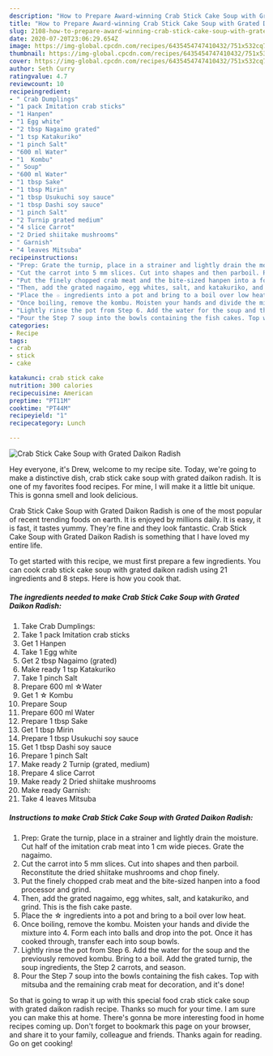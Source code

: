 ```yaml
---
description: "How to Prepare Award-winning Crab Stick Cake Soup with Grated Daikon Radish"
title: "How to Prepare Award-winning Crab Stick Cake Soup with Grated Daikon Radish"
slug: 2108-how-to-prepare-award-winning-crab-stick-cake-soup-with-grated-daikon-radish
date: 2020-07-20T23:06:29.654Z
image: https://img-global.cpcdn.com/recipes/6435454747410432/751x532cq70/crab-stick-cake-soup-with-grated-daikon-radish-recipe-main-photo.jpg
thumbnail: https://img-global.cpcdn.com/recipes/6435454747410432/751x532cq70/crab-stick-cake-soup-with-grated-daikon-radish-recipe-main-photo.jpg
cover: https://img-global.cpcdn.com/recipes/6435454747410432/751x532cq70/crab-stick-cake-soup-with-grated-daikon-radish-recipe-main-photo.jpg
author: Seth Curry
ratingvalue: 4.7
reviewcount: 10
recipeingredient:
- " Crab Dumplings"
- "1 pack Imitation crab sticks"
- "1 Hanpen"
- "1 Egg white"
- "2 tbsp Nagaimo grated"
- "1 tsp Katakuriko"
- "1 pinch Salt"
- "600 ml Water"
- "1  Kombu"
- " Soup"
- "600 ml Water"
- "1 tbsp Sake"
- "1 tbsp Mirin"
- "1 tbsp Usukuchi soy sauce"
- "1 tbsp Dashi soy sauce"
- "1 pinch Salt"
- "2 Turnip grated medium"
- "4 slice Carrot"
- "2 Dried shiitake mushrooms"
- " Garnish"
- "4 leaves Mitsuba"
recipeinstructions:
- "Prep: Grate the turnip, place in a strainer and lightly drain the moisture. Cut half of the imitation crab meat into 1 cm wide pieces. Grate the nagaimo."
- "Cut the carrot into 5 mm slices. Cut into shapes and then parboil. Reconstitute the dried shiitake mushrooms and chop finely."
- "Put the finely chopped crab meat and the bite-sized hanpen into a food processor and grind."
- "Then, add the grated nagaimo, egg whites, salt, and katakuriko, and grind. This is the fish cake paste."
- "Place the ☆ ingredients into a pot and bring to a boil over low heat."
- "Once boiling, remove the kombu. Moisten your hands and divide the mixture into 4. Form each into balls and drop into the pot. Once it has cooked through, transfer each into soup bowls."
- "Lightly rinse the pot from Step 6. Add the water for the soup and the previously removed kombu. Bring to a boil. Add the grated turnip, the soup ingredients, the Step 2 carrots, and season."
- "Pour the Step 7 soup into the bowls containing the fish cakes. Top with mitsuba and the remaining crab meat for decoration, and it&#39;s done!"
categories:
- Recipe
tags:
- crab
- stick
- cake

katakunci: crab stick cake 
nutrition: 300 calories
recipecuisine: American
preptime: "PT11M"
cooktime: "PT44M"
recipeyield: "1"
recipecategory: Lunch

---
```



![Crab Stick Cake Soup with Grated Daikon Radish](https://img-global.cpcdn.com/recipes/6435454747410432/751x532cq70/crab-stick-cake-soup-with-grated-daikon-radish-recipe-main-photo.jpg)

Hey everyone, it's Drew, welcome to my recipe site. Today, we're going to make a distinctive dish, crab stick cake soup with grated daikon radish. It is one of my favorites food recipes. For mine, I will make it a little bit unique. This is gonna smell and look delicious.

Crab Stick Cake Soup with Grated Daikon Radish is one of the most popular of recent trending foods on earth. It is enjoyed by millions daily. It is easy, it is fast, it tastes yummy. They're fine and they look fantastic. Crab Stick Cake Soup with Grated Daikon Radish is something that I have loved my entire life.




To get started with this recipe, we must first prepare a few ingredients. You can cook crab stick cake soup with grated daikon radish using 21 ingredients and 8 steps. Here is how you cook that.

<!--inarticleads1-->

##### The ingredients needed to make Crab Stick Cake Soup with Grated Daikon Radish:

1. Take  Crab Dumplings:
1. Take 1 pack Imitation crab sticks
1. Get 1 Hanpen
1. Take 1 Egg white
1. Get 2 tbsp Nagaimo (grated)
1. Make ready 1 tsp Katakuriko
1. Take 1 pinch Salt
1. Prepare 600 ml ☆Water
1. Get 1 ☆ Kombu
1. Prepare  Soup
1. Prepare 600 ml Water
1. Prepare 1 tbsp Sake
1. Get 1 tbsp Mirin
1. Prepare 1 tbsp Usukuchi soy sauce
1. Get 1 tbsp Dashi soy sauce
1. Prepare 1 pinch Salt
1. Make ready 2 Turnip (grated, medium)
1. Prepare 4 slice Carrot
1. Make ready 2 Dried shiitake mushrooms
1. Make ready  Garnish:
1. Take 4 leaves Mitsuba




<!--inarticleads2-->

##### Instructions to make Crab Stick Cake Soup with Grated Daikon Radish:

1. Prep: Grate the turnip, place in a strainer and lightly drain the moisture. Cut half of the imitation crab meat into 1 cm wide pieces. Grate the nagaimo.
1. Cut the carrot into 5 mm slices. Cut into shapes and then parboil. Reconstitute the dried shiitake mushrooms and chop finely.
1. Put the finely chopped crab meat and the bite-sized hanpen into a food processor and grind.
1. Then, add the grated nagaimo, egg whites, salt, and katakuriko, and grind. This is the fish cake paste.
1. Place the ☆ ingredients into a pot and bring to a boil over low heat.
1. Once boiling, remove the kombu. Moisten your hands and divide the mixture into 4. Form each into balls and drop into the pot. Once it has cooked through, transfer each into soup bowls.
1. Lightly rinse the pot from Step 6. Add the water for the soup and the previously removed kombu. Bring to a boil. Add the grated turnip, the soup ingredients, the Step 2 carrots, and season.
1. Pour the Step 7 soup into the bowls containing the fish cakes. Top with mitsuba and the remaining crab meat for decoration, and it&#39;s done!




So that is going to wrap it up with this special food crab stick cake soup with grated daikon radish recipe. Thanks so much for your time. I am sure you can make this at home. There's gonna be more interesting food in home recipes coming up. Don't forget to bookmark this page on your browser, and share it to your family, colleague and friends. Thanks again for reading. Go on get cooking!
